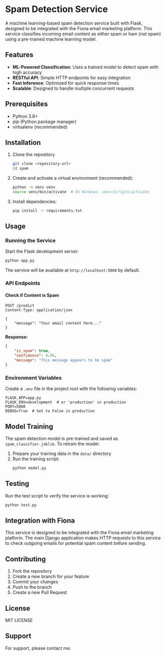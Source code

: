 # Spam Detection Service

A machine learning-based spam detection service built with Flask, designed to be integrated with the Fiona email marketing platform. This service classifies incoming email content as either spam or ham (not spam) using a pre-trained machine learning model.

## Features

- **ML-Powered Classification**: Uses a trained model to detect spam with high accuracy
- **RESTful API**: Simple HTTP endpoints for easy integration
- **Fast Inference**: Optimized for quick response times
- **Scalable**: Designed to handle multiple concurrent requests

## Prerequisites

- Python 3.8+
- pip (Python package manager)
- virtualenv (recommended)

## Installation

1. Clone the repository
   ```bash
   git clone <repository-url>
   cd spam
   ```

2. Create and activate a virtual environment (recommended):
   ```bash
   python -m venv venv
   source venv/bin/activate  # On Windows: venv\Scripts\activate
   ```

3. Install dependencies:
   ```bash
   pip install -r requirements.txt
   ```

## Usage

### Running the Service

Start the Flask development server:
```bash
python app.py
```

The service will be available at `http://localhost:5000` by default.

### API Endpoints

#### Check if Content is Spam
```
POST /predict
Content-Type: application/json

{
    "message": "Your email content here..."
}
```

**Response:**
```json
{
    "is_spam": true,
    "confidence": 0.98,
    "message": "This message appears to be spam"
}
```

### Environment Variables

Create a `.env` file in the project root with the following variables:

```
FLASK_APP=app.py
FLASK_ENV=development  # or 'production' in production
PORT=5000
DEBUG=True  # Set to False in production
```

## Model Training

The spam detection model is pre-trained and saved as `spam_classifier.joblib`. To retrain the model:

1. Prepare your training data in the `data/` directory
2. Run the training script:
   ```bash
   python model.py
   ```

## Testing

Run the test script to verify the service is working:
```bash
python test.py
```

## Integration with Fiona

This service is designed to be integrated with the Fiona email marketing platform. The main Django application makes HTTP requests to this service to check outgoing emails for potential spam content before sending.

## Contributing

1. Fork the repository
2. Create a new branch for your feature
3. Commit your changes
4. Push to the branch
5. Create a new Pull Request

## License

MIT LICENSE

## Support

For support, please contact me.
